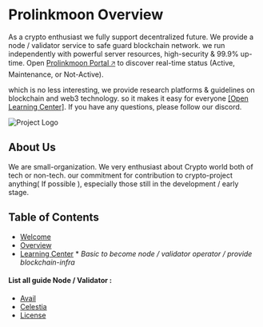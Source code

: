 # Prolinkmoon Overview

As a crypto enthusiast we fully support decentralized future. We provide a node / validator service to safe guard blockchain network. we run independently with powerful server resources, high-security & 99.9% up-time. Open [Prolinkmoon Portal 🡥](https://portal.prolinkmoon.com/hub#lfg) to discover real-time status (Active, Maintenance, or Not-Active).

which is no less interesting, we provide research platforms & guidelines on blockchain and web3 technology. so it makes it easy for everyone [[Open Learning Center]](learning-center/learning-center). If you have any questions, please follow our discord.

![Project Logo](/new-slog.png)

## About Us

We are small-organization. We very enthusiast about Crypto world both of tech or non-tech. our commitment for contribution to crypto-project anything( If possible ), especially those still in the development / early stage.

## Table of Contents

- [Welcome](#about)
- [Overview](#overview)
- [Learning Center](learning-center/learning-center) \* _Basic to become node / validator operator / provide blockchain-infra_

#### List all guide Node / Validator :

- [Avail](#usage)
- [Celestia](#contributing)
- [License](#license)

<!-- ## Features

List key features or functionalities of the project. You can use bullet points or a table for better organization.

- Feature 1
- Feature 2
- Feature 3

## Installation

Guide users on how to install and set up the project. Include any prerequisites, dependencies, or configuration steps.

```bash
$ npm install
# Or
$ yarn install
``` -->
